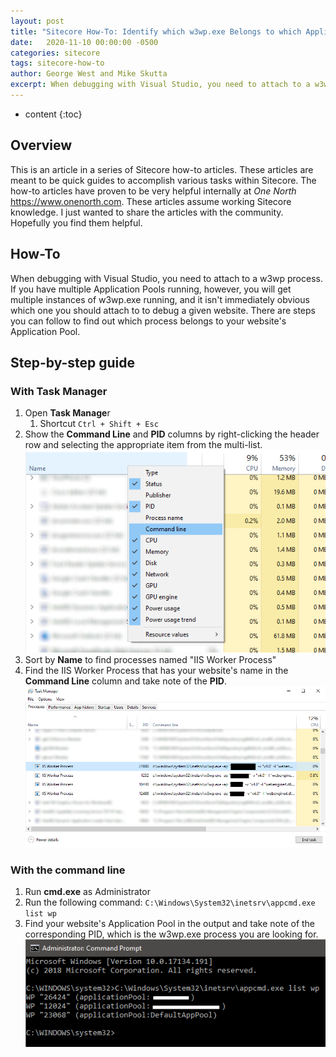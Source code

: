 ```yaml
---
layout: post
title: "Sitecore How-To: Identify which w3wp.exe Belongs to which Application Pool"
date:   2020-11-10 00:00:00 -0500
categories: sitecore
tags: sitecore-how-to
author: George West and Mike Skutta
excerpt: When debugging with Visual Studio, you need to attach to a w3wp process. If you have multiple Application Pools running, however, you will get multiple instances of w3wp.exe running, and it isn't immediately obvious which one you should attach to to debug a given website. There are steps you can follow to find out which process belongs to your website's Application Pool.
---
```


* content
{:toc}

## Overview

This is an article in a series of Sitecore how-to articles. These articles are meant to be quick guides to accomplish various tasks within Sitecore. The how-to articles have proven to be very helpful internally at *One North* https://www.onenorth.com.  These articles assume working Sitecore knowledge. I just wanted to share the articles with the community. Hopefully you find them helpful.

## How-To

When debugging with Visual Studio, you need to attach to a w3wp process. If you have multiple Application Pools running, however, you will get multiple instances of w3wp.exe running, and it isn't immediately obvious which one you should attach to to debug a given website. There are steps you can follow to find out which process belongs to your website's Application Pool.

## Step-by-step guide

### With Task Manager

1. Open **Task Manage**r
   1. Shortcut `Ctrl + Shift + Esc`
1. Show the **Command Line** and **PID** columns by right-clicking the header row and selecting the appropriate item from the multi-list.
    ![Command Prompt](/images/sitecore-how-to-identify-which-w3wpexe-belongs-to-which-application-pool/task-manager.png)
1. Sort by **Name** to find processes named "IIS Worker Process"
1. Find the IIS Worker Process that has your website's name in the **Command Line** column and take note of the **PID**.
    ![Command Prompt](/images/sitecore-how-to-identify-which-w3wpexe-belongs-to-which-application-pool/task-manager-2.png)

### With the command line

1. Run **cmd.exe** as Administrator
1. Run the following command: `C:\Windows\System32\inetsrv\appcmd.exe list wp`
1. Find your website's Application Pool in the output and take note of the corresponding PID, which is the w3wp.exe process you are looking for.
    ![Command Prompt](/images/sitecore-how-to-identify-which-w3wpexe-belongs-to-which-application-pool/command-prompt.png)